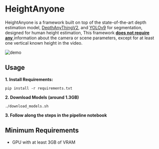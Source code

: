 # HeightAnyone

HeightAnyone is a framework built on top of the state-of-the-art depth estimation model, [DepthAnyThingV2](https://huggingface.co/spaces/depth-anything/Depth-Anything-V2), and [YOLOv9](https://github.com/WongKinYiu/yolov9) for segmentation, designed for human height estimation, This framework <ins> **does not require   any** </ins> information about the camera or scene parameters, except for at least one vertical known height in the video. 


![demo](https://github.com/MohammadDallash/Height-Anything/assets/105324962/dc709f2d-07cf-44f1-b975-718c0242a632)


## Usage

**1. Install Requirements:**

```
pip install -r requirements.txt
```
**2. Download Models (around 1.3GB)**
```
./download_models.sh
```

**3. Follow along the steps in the pipeline notebook**



## Minimum Requirements

- GPU with at least 3GB of VRAM

